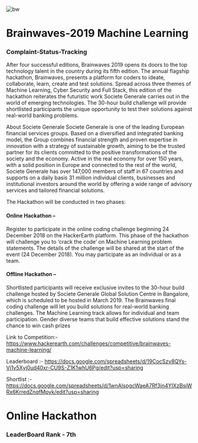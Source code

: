 ![bw](https://user-images.githubusercontent.com/27502430/65032103-1f7ec400-d960-11e9-846d-a99939447886.JPG)

# Brainwaves-2019 Machine Learning
### Complaint-Status-Tracking

After four successful editions, Brainwaves 2019 opens its doors to the top technology talent in the country during its fifth edition. The annual flagship hackathon, Brainwaves, presents a platform for coders to ideate, collaborate, learn, create and test solutions. Spread across three themes of Machine Learning, Cyber Security and Full Stack, this edition of the hackathon reiterates the futuristic work Societe Generale carries out in the world of emerging technologies. The 30-hour build challenge will provide shortlisted participants the unique opportunity to test their solutions against real-world banking problems.

About Societe Generale Societe Generale is one of the leading European financial services groups. Based on a diversified and integrated banking model, the Group combines financial strength and proven expertise in innovation with a strategy of sustainable growth, aiming to be the trusted partner for its clients committed to the positive transformations of the society and the economy. Active in the real economy for over 150 years, with a solid position in Europe and connected to the rest of the world, Societe Generale has over 147,000 members of staff in 67 countries and supports on a daily basis 31 million individual clients, businesses and institutional investors around the world by offering a wide range of advisory services and tailored financial solutions.

The Hackathon will be conducted in two phases:

#### Online Hackathon – 

Register to participate in the online coding challenge beginning 24 December 2018 on the HackerEarth platform. This phase of the hackathon will challenge you to ‘crack the code’ on Machine Learning problem statements. The details of the challenge will be shared at the start of the event (24 December 2018). You may participate as an individual or as a team.

#### Offline Hackathon – 

Shortlisted participants will receive exclusive invites to the 30-hour build challenge hosted by Societe Generale Global Solution Centre in Bangalore, which is scheduled to be hosted in March 2019. The Brainwaves final coding challenge will let you build solutions for real-world banking challenges. The Machine Learning track allows for individual and team participation. Gender diverse teams that build effective solutions stand the chance to win cash prizes

Link to Competition:- https://www.hackerearth.com/challenges/competitive/brainwaves-machine-learning/

Leaderboard :- https://docs.google.com/spreadsheets/d/19CocSzv8QYs-Vi1y5Xyj0ud40xr-CU9S-Z1K1whU6Pg/edit?usp=sharing

Shortlist :- https://docs.google.com/spreadsheets/d/1wnAlspgcWaeA7Rf3jn4YIXzBsjWRx6KrredZnqfMpyk/edit?usp=sharing

# Online Hackathon
### LeaderBoard Rank - 7th
